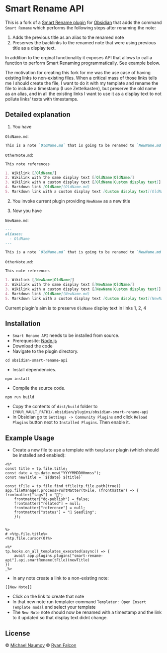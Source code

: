 # Smart Rename API

This is a fork of a [Smart Rename plugin](https://github.com/mnaoumov/obsidian-smart-rename) for [Obsidian](https://obsidian.md/) that adds the command `Smart Rename` which performs the following steps after renaming the note:

1. Adds the previous title as an alias to the renamed note
2. Preserves the backlinks to the renamed note that were using previous title as a display text.

In addition to the orginal functionality it exposes API that allows to call a function to perform Smart Renaming programmatically. See example below.

The motivation for creating this fork for me was the use case of having existing links to non-existing files. When a critical mass of those links tells me I should create the file, I want to do it with my template and rename the file to include a timestamp (I use Zettelkasten), but preserve the old name as an alias, and in all the existing links I want to use it as a display text to not pollute links' texts with timestamps.

## Detailed explanation

1. You have

`OldName.md`:

```markdown
This is a note `OldName.md` that is going to be renamed to `NewName.md`.
```

`OtherNote.md`:

```markdown
This note references

1. Wikilink [[OldName]]
2. Wikilink with the same display text [[OldName|OldName]]
3. Wikilink with a custom display text [[OldName|Custom display text]]
4. Markdown link [OldName](OldName.md)
5. Markdown link with a custom display text [Custom display text](OldName.md)
```

2. You invoke current plugin providing `NewName` as a new title

3. Now you have

`NewName.md`:

```markdown
---
aliases:
  - OldName
---

This is a note `OldName.md` that is going to be renamed to `NewName.md`.
```

`OtherNote.md`:

```markdown
This note references

1. Wikilink [[NewName|OldName]]
2. Wikilink with the same display text [[NewName|OldName]]
3. Wikilink with a custom display text [[NewName|Custom display text]]
4. Markdown link [OldName](NewName.md)
5. Markdown link with a custom display text [Custom display text](NewName.md)
```

Current plugin's aim is to preserve `OldName` display text in links 1, 2, 4

## Installation

- `Smart Rename API` needs to be installed from source.
- Prerequesite: [Node.js](https://nodejs.org/en/)
- Download the code
- Navigate to the plugin directory.

```
cd obsidian-smart-rename-api
```

- Install dependencies.

```
npm install
```

- Compile the source code. 

```
npm run build
```

- Copy the contents of `dist/build` folder to `{YOUR_VAULT_PATH}/.obsidian/plugins/obsidian-smart-rename-api`
- In Obsidian go to `Settings -> Community Plugins` and click `Reload Plugins` button next to `Installed Plugins`. Then enable it.

## Example Usage
- Create a new file to use a template with `templater` plugin (which should be installed and enabled):

```
<%*
const title = tp.file.title;
const date = tp.date.now("YYYYMMDDHHmmss");
const newTitle = `${date} ${title}`

const tFile = tp.file.find_tfile(tp.file.path(true))
app.fileManager.processFrontMatter(tFile, (frontmatter) => { frontmatter["tags"] = "📝"; 
	frontmatter["dg-publish"] = false; 
	frontmatter["related"] = null; 
	frontmatter["reference"] = null; 
	frontmatter["status"] = "🌱 Seedling"; 
	});


%>
# <%tp.file.title%>
<%tp.file.cursor(0)%>

<%* 
tp.hooks.on_all_templates_executed(async() => {
	await app.plugins.plugins["smart-rename-api"].api.smartRename(tFile)(newTitle)
})
_%>

```

- In any note create a link to a non-existing note:

```
[[New Note]]
```

- Click on the link to create that note
- In that new note run templater command `Templater: Open Insert Template modal` and select your template
- The `New Note` note should now be renamed with a timestamp and the link to it updated so that display text didnt change.

## License

 © [Michael Naumov](https://github.com/mnaoumov/)
 © [Ryan Falcon](https://github.com/ryan7falcon/)
